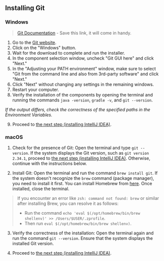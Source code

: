 ## Installing Git

### Windows

>[Git Documentation](https://git-scm.com/book/en/v2) - Save this link, it will come in handy.

1. Go to the [Git website](https://git-scm.com/downloads).
2. Click on the "Windows" button.
3. Wait for the download to complete and run the installer.
4. In the component selection window, uncheck "Git GUI here" and click "Next."
5. In the "Adjusting your PATH environment" window, make sure to select "Git from the command line and also from 3rd-party software" and click "Next."
6. Click "Next" without changing any settings in the remaining windows.
7. Restart your computer.
8. Verify the installation of the components by opening the terminal and running the commands `java -version`, `gradle -v`, and `git --version`.

*If the output differs, check the correctness of the specified paths in the Environment Variables.*

9. Proceed to [the next step (installing IntelliJ IDEA)]().

### macOS

1. Check for the presence of Git: Open the terminal and type `git --version`.
   If the system displays the Git version, such as `git version 2.34.1`, proceed to [the next step (installing IntelliJ IDEA)](). Otherwise, continue with the instructions below.

2. Install Git: Open the terminal and run the command `brew install git`. If the system doesn't recognize the `brew` command (package manager), you need to install it first. You can install Homebrew from [here](https://brew.sh). Once installed, close the terminal.

> If you encounter an error like `zsh: command not found: brew` or similar after installing Brew, you can resolve it as follows:
> - Run the command `echo 'eval $(/opt/homebrew/bin/brew shellenv)' >> /Users/$USER/.zprofile`.
> - Then run `eval $(/opt/homebrew/bin/brew shellenv)`.

3. Verify the correctness of the installation: Open the terminal again and run the command `git --version`. Ensure that the system displays the installed Git version.

4. Proceed to [the next step (installing IntelliJ IDEA)]().
